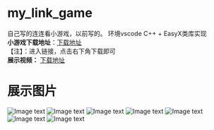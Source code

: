 # my_link_game
自己写的连连看小游戏，以前写的。
环境vscode   C++ + EasyX类库实现  
**小游戏下载地址**：[下载地址](https://github.com/codeOflI/my_link_game/blob/master/x64/Release/%E8%BF%9E%E8%BF%9E%E7%9C%8B.exe)       
【注】：进入链接，点击右下角下载即可    
**展示视频：** [下载地址](https://github.com/codeOflI/my_link_game/blob/master/show/%E6%B8%B8%E6%88%8F%E8%A7%86%E9%A2%91.mp4)
# 展示图片
![Image text](https://github.com/codeOflI/my_link_game/blob/master/show/%E6%B8%B8%E6%88%8F%E6%88%AA%E5%9B%BE%20(1).png)
![Image text](https://github.com/codeOflI/my_link_game/blob/master/show/%E6%B8%B8%E6%88%8F%E6%88%AA%E5%9B%BE%20(2).png)
![Image text](https://github.com/codeOflI/my_link_game/blob/master/show/%E6%B8%B8%E6%88%8F%E6%88%AA%E5%9B%BE%20(3).png)
![Image text](https://github.com/codeOflI/my_link_game/blob/master/show/%E6%B8%B8%E6%88%8F%E6%88%AA%E5%9B%BE%20(4).png)
![Image text](https://github.com/codeOflI/my_link_game/blob/master/show/%E6%B8%B8%E6%88%8F%E6%88%AA%E5%9B%BE%20(5).png)
![Image text](https://github.com/codeOflI/my_link_game/blob/master/show/%E6%B8%B8%E6%88%8F%E6%88%AA%E5%9B%BE%20(6).png)
![Image text](https://github.com/codeOflI/my_link_game/blob/master/show/%E6%B8%B8%E6%88%8F%E6%88%AA%E5%9B%BE%20(7).png)
